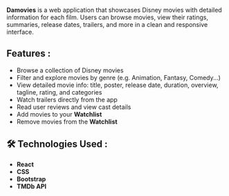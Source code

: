 
**Damovies** is a web application that showcases Disney movies with detailed information for each film. Users can browse movies, view their ratings, summaries, release dates, trailers, and more in a clean and responsive interface.

## Features :
-  Browse a collection of Disney movies
-  Filter and explore movies by genre (e.g. Animation, Fantasy, Comedy...)
-  View detailed movie info: title, poster, release date, duration, overview, tagline, rating, and categories
-  Watch trailers directly from the app
-  Read user reviews and view cast details
-  Add movies to your **Watchlist**
-  Remove movies from the **Watchlist**

## 🛠️ Technologies Used :
- **React**
- **CSS**
- **Bootstrap**
- **TMDb API**
  





